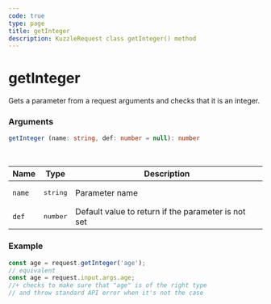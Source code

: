 ```yaml
---
code: true
type: page
title: getInteger
description: KuzzleRequest class getInteger() method
---
```


# getInteger

<SinceBadge version="auto-version" />

Gets a parameter from a request arguments and checks that it is an integer.

### Arguments

```ts
getInteger (name: string, def: number = null): number
```

</br>

| Name   | Type              | Description    |
|--------|-------------------|----------------|
| `name` | <pre>string</pre> | Parameter name |
| `def` | <pre>number</pre> | Default value to return if the parameter is not set |


### Example

```ts
const age = request.getInteger('age');
// equivalent
const age = request.input.args.age;
//+ checks to make sure that "age" is of the right type
// and throw standard API error when it's not the case
```
